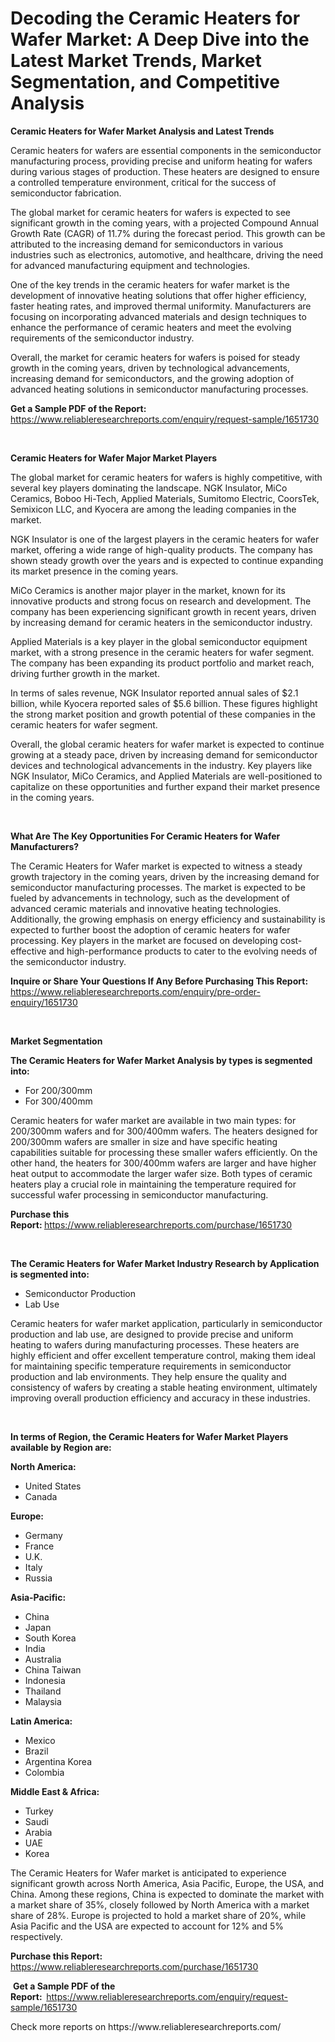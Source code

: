 <p><h1>Decoding the Ceramic Heaters for Wafer Market: A Deep Dive into the Latest Market Trends, Market Segmentation, and Competitive Analysis</h1></p><p><strong>Ceramic Heaters for Wafer Market Analysis and Latest Trends</strong></p>
<p><p>Ceramic heaters for wafers are essential components in the semiconductor manufacturing process, providing precise and uniform heating for wafers during various stages of production. These heaters are designed to ensure a controlled temperature environment, critical for the success of semiconductor fabrication.</p><p>The global market for ceramic heaters for wafers is expected to see significant growth in the coming years, with a projected Compound Annual Growth Rate (CAGR) of 11.7% during the forecast period. This growth can be attributed to the increasing demand for semiconductors in various industries such as electronics, automotive, and healthcare, driving the need for advanced manufacturing equipment and technologies.</p><p>One of the key trends in the ceramic heaters for wafer market is the development of innovative heating solutions that offer higher efficiency, faster heating rates, and improved thermal uniformity. Manufacturers are focusing on incorporating advanced materials and design techniques to enhance the performance of ceramic heaters and meet the evolving requirements of the semiconductor industry.</p><p>Overall, the market for ceramic heaters for wafers is poised for steady growth in the coming years, driven by technological advancements, increasing demand for semiconductors, and the growing adoption of advanced heating solutions in semiconductor manufacturing processes.</p></p>
<p><strong>Get a Sample PDF of the Report:&nbsp;</strong> <a href="https://www.reliableresearchreports.com/enquiry/request-sample/1651730">https://www.reliableresearchreports.com/enquiry/request-sample/1651730</a></p>
<p>&nbsp;</p>
<p><strong>Ceramic Heaters for Wafer Major Market Players</strong></p>
<p><p>The global market for ceramic heaters for wafers is highly competitive, with several key players dominating the landscape. NGK Insulator, MiCo Ceramics, Boboo Hi-Tech, Applied Materials, Sumitomo Electric, CoorsTek, Semixicon LLC, and Kyocera are among the leading companies in the market.</p><p>NGK Insulator is one of the largest players in the ceramic heaters for wafer market, offering a wide range of high-quality products. The company has shown steady growth over the years and is expected to continue expanding its market presence in the coming years.</p><p>MiCo Ceramics is another major player in the market, known for its innovative products and strong focus on research and development. The company has been experiencing significant growth in recent years, driven by increasing demand for ceramic heaters in the semiconductor industry.</p><p>Applied Materials is a key player in the global semiconductor equipment market, with a strong presence in the ceramic heaters for wafer segment. The company has been expanding its product portfolio and market reach, driving further growth in the market.</p><p>In terms of sales revenue, NGK Insulator reported annual sales of $2.1 billion, while Kyocera reported sales of $5.6 billion. These figures highlight the strong market position and growth potential of these companies in the ceramic heaters for wafer segment.</p><p>Overall, the global ceramic heaters for wafer market is expected to continue growing at a steady pace, driven by increasing demand for semiconductor devices and technological advancements in the industry. Key players like NGK Insulator, MiCo Ceramics, and Applied Materials are well-positioned to capitalize on these opportunities and further expand their market presence in the coming years.</p></p>
<p>&nbsp;</p>
<p><strong>What Are The Key Opportunities For Ceramic Heaters for Wafer Manufacturers?</strong></p>
<p><p>The Ceramic Heaters for Wafer market is expected to witness a steady growth trajectory in the coming years, driven by the increasing demand for semiconductor manufacturing processes. The market is expected to be fueled by advancements in technology, such as the development of advanced ceramic materials and innovative heating technologies. Additionally, the growing emphasis on energy efficiency and sustainability is expected to further boost the adoption of ceramic heaters for wafer processing. Key players in the market are focused on developing cost-effective and high-performance products to cater to the evolving needs of the semiconductor industry.</p></p>
<p><strong>Inquire or Share Your Questions If Any Before Purchasing This Report:</strong> <a href="https://www.reliableresearchreports.com/enquiry/pre-order-enquiry/1651730">https://www.reliableresearchreports.com/enquiry/pre-order-enquiry/1651730</a></p>
<p>&nbsp;</p>
<p><strong>Market Segmentation</strong></p>
<p><strong>The Ceramic Heaters for Wafer Market Analysis by types is segmented into:</strong></p>
<p><ul><li>For 200/300mm</li><li>For 300/400mm</li></ul></p>
<p><p>Ceramic heaters for wafer market are available in two main types: for 200/300mm wafers and for 300/400mm wafers. The heaters designed for 200/300mm wafers are smaller in size and have specific heating capabilities suitable for processing these smaller wafers efficiently. On the other hand, the heaters for 300/400mm wafers are larger and have higher heat output to accommodate the larger wafer size. Both types of ceramic heaters play a crucial role in maintaining the temperature required for successful wafer processing in semiconductor manufacturing.</p></p>
<p><strong>Purchase this Report:&nbsp;</strong><a href="https://www.reliableresearchreports.com/purchase/1651730">https://www.reliableresearchreports.com/purchase/1651730</a></p>
<p>&nbsp;</p>
<p><strong>The Ceramic Heaters for Wafer Market Industry Research by Application is segmented into:</strong></p>
<p><ul><li>Semiconductor Production</li><li>Lab Use</li></ul></p>
<p><p>Ceramic heaters for wafer market application, particularly in semiconductor production and lab use, are designed to provide precise and uniform heating to wafers during manufacturing processes. These heaters are highly efficient and offer excellent temperature control, making them ideal for maintaining specific temperature requirements in semiconductor production and lab environments. They help ensure the quality and consistency of wafers by creating a stable heating environment, ultimately improving overall production efficiency and accuracy in these industries.</p></p>
<p>&nbsp;</p>
<p><strong>In terms of Region, the Ceramic Heaters for Wafer Market Players available by Region are:</strong></p>
<p>
    <p> <strong> North America: </strong>
        <ul>
            <li>United States</li>
            <li>Canada</li>
        </ul>
        </p> 
    <p> <strong> Europe: </strong>
        <ul>
            <li>Germany</li>
            <li>France</li>
            <li>U.K.</li>
            <li>Italy</li>
            <li>Russia</li>
        </ul>
        </p> 
    <p> <strong> Asia-Pacific: </strong>
        <ul>
            <li>China</li>
            <li>Japan</li>
            <li>South Korea</li>
            <li>India</li>
            <li>Australia</li>
            <li>China Taiwan</li>
            <li>Indonesia</li>
            <li>Thailand</li>
            <li>Malaysia</li>
        </ul>
        </p> 
    <p> <strong> Latin America: </strong>
        <ul>
            <li>Mexico</li>
            <li>Brazil</li>
            <li>Argentina Korea</li>
            <li>Colombia</li>
        </ul>
        </p> 
    <p> <strong> Middle East & Africa: </strong>
        <ul>
            <li>Turkey</li>
            <li>Saudi</li>
            <li>Arabia</li>
            <li>UAE</li>
            <li>Korea</li>
        </ul>
    </p>
    </p>
<p><p>The Ceramic Heaters for Wafer market is anticipated to experience significant growth across North America, Asia Pacific, Europe, the USA, and China. Among these regions, China is expected to dominate the market with a market share of 35%, closely followed by North America with a market share of 28%. Europe is projected to hold a market share of 20%, while Asia Pacific and the USA are expected to account for 12% and 5% respectively.</p></p>
<p><strong>Purchase this Report: </strong><a href="https://www.reliableresearchreports.com/purchase/1651730">https://www.reliableresearchreports.com/purchase/1651730</a></p>
<p>&nbsp;<strong>Get a Sample PDF of the Report:&nbsp;&nbsp;</strong><a href="https://www.reliableresearchreports.com/enquiry/request-sample/1651730">https://www.reliableresearchreports.com/enquiry/request-sample/1651730</a></p>
<p><strong></strong></p>
<p>Check more reports on https://www.reliableresearchreports.com/</p>